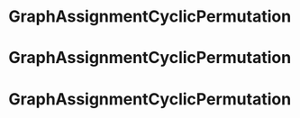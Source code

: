 # GraphAssignmentCyclicPermutation
# GraphAssignmentCyclicPermutation
# GraphAssignmentCyclicPermutation
